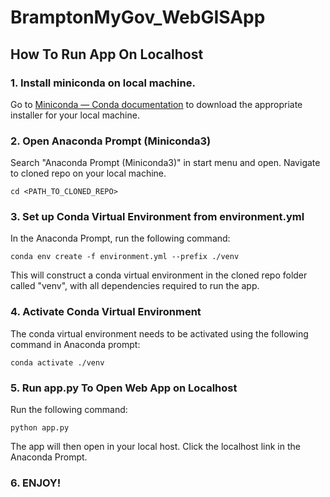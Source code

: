 # BramptonMyGov_WebGISApp
 
## How To Run App On Localhost


### 1. Install miniconda on local machine.
Go to [Miniconda — Conda documentation](https://docs.conda.io/en/latest/miniconda.html#latest-miniconda-installer-links) to download the appropriate installer for your local machine.

### 2. Open Anaconda Prompt (Miniconda3)
Search "Anaconda Prompt (Miniconda3)" in start menu and open. 
Navigate to cloned repo on your local machine. 

    cd <PATH_TO_CLONED_REPO>

### 3. Set up Conda Virtual Environment from environment.yml
In the Anaconda Prompt, run the following command:

    conda env create -f environment.yml --prefix ./venv
This will construct a conda virtual environment in the cloned repo folder called "venv", with all dependencies required to run the app. 

### 4. Activate Conda Virtual Environment
The conda virtual environment needs to be activated using the following command in Anaconda prompt:

    conda activate ./venv

### 5. Run app.py To Open Web App on Localhost
Run the following command:

    python app.py

The app will then open in your local host. Click the localhost link in the Anaconda Prompt.

### 6. ENJOY!
